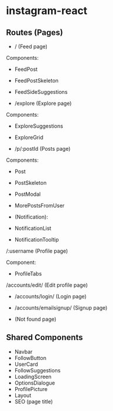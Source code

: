 # instagram-react

## Routes (Pages)

- / (Feed page)

Components:

- FeedPost
- FeedPostSkeleton
- FeedSideSuggestions

- /explore (Explore page)

Components:

- ExploreSuggestions
- ExploreGrid

- /p/:postId (Posts page)

Components:

- Post
- PostSkeleton
- PostModal
- MorePostsFromUser

- (Notification):

- NotificationList
- NotificationTooltip

/:username (Profile page)

Component:

- ProfileTabs

/accounts/edit/ (Edit profile page)

- /accounts/login/ (Login page)

- /accounts/emailsignup/ (Signup page)

- (Not found page)

## Shared Components

- Navbar
- FollowButton
- UserCard
- FollowSuggestions
- LoadingScreen
- OptionsDialogue
- ProfilePicture
- Layout
- SEO (page title)
